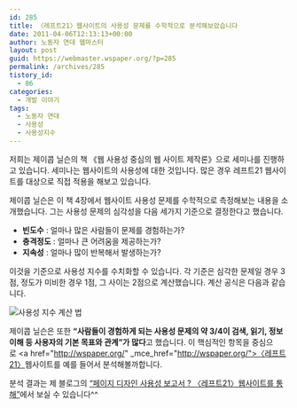 ```yaml
---
id: 285
title: 〈레프트21〉웹사이트의 사용성 문제를 수학적으로 분석해보았습니다
date: 2011-04-06T12:13:13+00:00
author: 노동자 연대 웹마스터
layout: post
guid: https://webmaster.wspaper.org/?p=285
permalink: /archives/285
tistory_id:
  - 86
categories:
  - 개발 이야기
tags:
  - 노동자 연대
  - 사용성
  - 사용성지수
---
```

저희는 제이콥 닐슨의 책 《웹 사용성 중심의 웹 사이트 제작론》으로 세미나를 진행하고 있습니다. 세미나는 웹사이트의 사용성에 대한 것입니다. 많은 경우 레프트21 웹사이트를 대상으로 직접 적용을 해보고 있습니다. 

제이콥 닐슨은 이 책 4장에서 웹사이트 사용성 문제를 수학적으로 측정해보는 내용을 소개했습니다. 그는 사용성 문제의 심각성을 다음 세가지 기준으로 결정한다고 했습니다.

  * **빈도수** : 얼마나 많은 사람들이 문제를 경험하는가?
  * **충격정도** : 얼마나 큰 어려움을 제공하는가?
  * **지속성** : 얼마나 많이 반복해서 발생하는가? 

이것을 기준으로 사용성 지수를 수치화할 수 있습니다. 각 기준은 심각한 문제일 경우 3점, 정도가 미비한 경우 1점, 그 사이는 2점으로 계산했습니다. 계산 공식은 다음과 같습니다. 


![사용성 지수 계산 법](http://lh4.ggpht.com/_zQyCEG3Bf8M/TZX6IHNWtqI/AAAAAAAAAHU/Wu5Qo7THlUk/useability-formula.png) 

제이콥 닐슨은 또한 **“사람들이 경험하게 되는 사용성 문제의 약 3/4이 검색, 읽기, 정보 이해 등 사용자의 기본 목표와 관계”가 많다**고 했습니다. 이 핵심적인 항목을 중심으로&nbsp;<a href="http://wspaper.org/" \_mce\_href="http://wspaper.org/">〈레프트21〉</a>웹사이트를 예를 들어서 분석해볼까합니다. 

분석 결과는 제 블로그의 <a title="[http://www.oneweb.co.kr/?p=461]로 이동합니다." target="_blank" href="http://www.oneweb.co.kr/?p=461">“페이지 디자인 사용성 보고서 ? 〈레프트21〉웹사이트를 통해”</a>에서 보실 수 있습니다^^